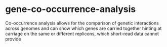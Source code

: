 # gene-co-occurrence-analysis
Co-occurrence analysis allows for the comparison of genetic interactions across genomes and can show which genes are carried together hinting at carriage on the same or different replicons, which short-read data cannot provide 
